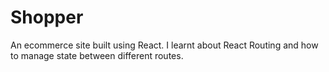 # Shopper
An ecommerce site built using React.
I learnt about React Routing and how to manage state between different routes.
